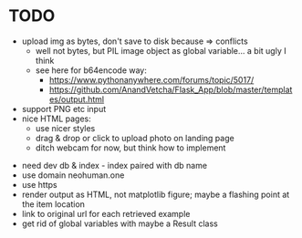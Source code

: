 # TODO

+ upload img as bytes, don't save to disk because => conflicts
  + well not bytes, but PIL image object as global variable... a bit ugly I think
  + see here for b64encode way: 
    + https://www.pythonanywhere.com/forums/topic/5017/
    + https://github.com/AnandVetcha/Flask_App/blob/master/templates/output.html
+ support PNG etc input
+ nice HTML pages:
  + use nicer styles
  + drag & drop or click to upload photo on landing page
  + ditch webcam for now, but think how to implement
- need dev db & index - index paired with db name
- use domain neohuman.one
- use https
- render output as HTML, not matplotlib figure; maybe a flashing point at the item location
- link to original url for each retrieved example
- get rid of global variables with maybe a Result class